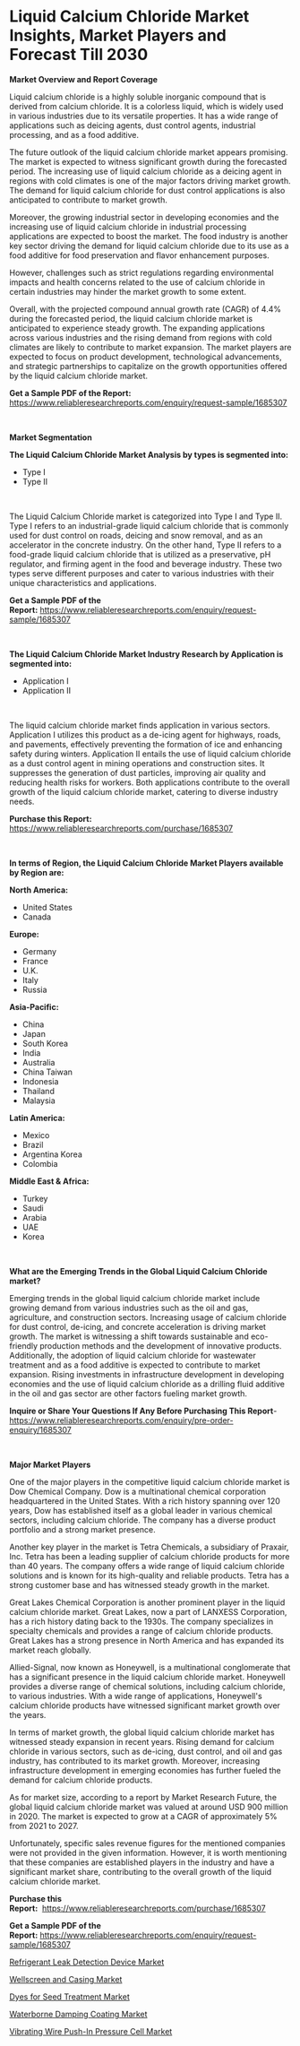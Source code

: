 <p><h1>Liquid Calcium Chloride Market Insights, Market Players and Forecast Till 2030</h1></p><p><strong>Market Overview and Report Coverage</strong></p>
<p><p>Liquid calcium chloride is a highly soluble inorganic compound that is derived from calcium chloride. It is a colorless liquid, which is widely used in various industries due to its versatile properties. It has a wide range of applications such as deicing agents, dust control agents, industrial processing, and as a food additive.</p><p>The future outlook of the liquid calcium chloride market appears promising. The market is expected to witness significant growth during the forecasted period. The increasing use of liquid calcium chloride as a deicing agent in regions with cold climates is one of the major factors driving market growth. The demand for liquid calcium chloride for dust control applications is also anticipated to contribute to market growth.</p><p>Moreover, the growing industrial sector in developing economies and the increasing use of liquid calcium chloride in industrial processing applications are expected to boost the market. The food industry is another key sector driving the demand for liquid calcium chloride due to its use as a food additive for food preservation and flavor enhancement purposes.</p><p>However, challenges such as strict regulations regarding environmental impacts and health concerns related to the use of calcium chloride in certain industries may hinder the market growth to some extent.</p><p>Overall, with the projected compound annual growth rate (CAGR) of 4.4% during the forecasted period, the liquid calcium chloride market is anticipated to experience steady growth. The expanding applications across various industries and the rising demand from regions with cold climates are likely to contribute to market expansion. The market players are expected to focus on product development, technological advancements, and strategic partnerships to capitalize on the growth opportunities offered by the liquid calcium chloride market.</p></p>
<p><strong>Get a Sample PDF of the Report:</strong> <a href="https://www.reliableresearchreports.com/enquiry/request-sample/1685307">https://www.reliableresearchreports.com/enquiry/request-sample/1685307</a></p>
<p>&nbsp;</p>
<p><strong>Market Segmentation</strong></p>
<p><strong>The Liquid Calcium Chloride Market Analysis by types is segmented into:</strong></p>
<p><ul><li>Type I</li><li>Type II</li></ul></p>
<p>&nbsp;</p>
<p><p>The Liquid Calcium Chloride market is categorized into Type I and Type II. Type I refers to an industrial-grade liquid calcium chloride that is commonly used for dust control on roads, deicing and snow removal, and as an accelerator in the concrete industry. On the other hand, Type II refers to a food-grade liquid calcium chloride that is utilized as a preservative, pH regulator, and firming agent in the food and beverage industry. These two types serve different purposes and cater to various industries with their unique characteristics and applications.</p></p>
<p><strong>Get a Sample PDF of the Report:</strong>&nbsp;<a href="https://www.reliableresearchreports.com/enquiry/request-sample/1685307">https://www.reliableresearchreports.com/enquiry/request-sample/1685307</a></p>
<p>&nbsp;</p>
<p><strong>The Liquid Calcium Chloride Market Industry Research by Application is segmented into:</strong></p>
<p><ul><li>Application I</li><li>Application II</li></ul></p>
<p>&nbsp;</p>
<p><p>The liquid calcium chloride market finds application in various sectors. Application I utilizes this product as a de-icing agent for highways, roads, and pavements, effectively preventing the formation of ice and enhancing safety during winters. Application II entails the use of liquid calcium chloride as a dust control agent in mining operations and construction sites. It suppresses the generation of dust particles, improving air quality and reducing health risks for workers. Both applications contribute to the overall growth of the liquid calcium chloride market, catering to diverse industry needs.</p></p>
<p><strong>Purchase this Report:</strong>&nbsp; <a href="https://www.reliableresearchreports.com/purchase/1685307">https://www.reliableresearchreports.com/purchase/1685307</a></p>
<p>&nbsp;</p>
<p><strong>In terms of Region, the Liquid Calcium Chloride Market Players available by Region are:</strong></p>
<p>
    <p> <strong> North America: </strong>
        <ul>
            <li>United States</li>
            <li>Canada</li>
        </ul>
        </p> 
    <p> <strong> Europe: </strong>
        <ul>
            <li>Germany</li>
            <li>France</li>
            <li>U.K.</li>
            <li>Italy</li>
            <li>Russia</li>
        </ul>
        </p> 
    <p> <strong> Asia-Pacific: </strong>
        <ul>
            <li>China</li>
            <li>Japan</li>
            <li>South Korea</li>
            <li>India</li>
            <li>Australia</li>
            <li>China Taiwan</li>
            <li>Indonesia</li>
            <li>Thailand</li>
            <li>Malaysia</li>
        </ul>
        </p> 
    <p> <strong> Latin America: </strong>
        <ul>
            <li>Mexico</li>
            <li>Brazil</li>
            <li>Argentina Korea</li>
            <li>Colombia</li>
        </ul>
        </p> 
    <p> <strong> Middle East & Africa: </strong>
        <ul>
            <li>Turkey</li>
            <li>Saudi</li>
            <li>Arabia</li>
            <li>UAE</li>
            <li>Korea</li>
        </ul>
    </p>
    </p>
<p>&nbsp;</p>
<p><strong>What are the Emerging Trends in the Global Liquid Calcium Chloride market?</strong></p>
<p><p>Emerging trends in the global liquid calcium chloride market include growing demand from various industries such as the oil and gas, agriculture, and construction sectors. Increasing usage of calcium chloride for dust control, de-icing, and concrete acceleration is driving market growth. The market is witnessing a shift towards sustainable and eco-friendly production methods and the development of innovative products. Additionally, the adoption of liquid calcium chloride for wastewater treatment and as a food additive is expected to contribute to market expansion. Rising investments in infrastructure development in developing economies and the use of liquid calcium chloride as a drilling fluid additive in the oil and gas sector are other factors fueling market growth.</p></p>
<p><strong>Inquire or Share Your Questions If Any Before Purchasing This Report</strong>- <a href="https://www.reliableresearchreports.com/enquiry/pre-order-enquiry/1685307">https://www.reliableresearchreports.com/enquiry/pre-order-enquiry/1685307</a></p>
<p>&nbsp;</p>
<p><strong>Major Market Players</strong></p>
<p><p>One of the major players in the competitive liquid calcium chloride market is Dow Chemical Company. Dow is a multinational chemical corporation headquartered in the United States. With a rich history spanning over 120 years, Dow has established itself as a global leader in various chemical sectors, including calcium chloride. The company has a diverse product portfolio and a strong market presence.</p><p>Another key player in the market is Tetra Chemicals, a subsidiary of Praxair, Inc. Tetra has been a leading supplier of calcium chloride products for more than 40 years. The company offers a wide range of liquid calcium chloride solutions and is known for its high-quality and reliable products. Tetra has a strong customer base and has witnessed steady growth in the market.</p><p>Great Lakes Chemical Corporation is another prominent player in the liquid calcium chloride market. Great Lakes, now a part of LANXESS Corporation, has a rich history dating back to the 1930s. The company specializes in specialty chemicals and provides a range of calcium chloride products. Great Lakes has a strong presence in North America and has expanded its market reach globally.</p><p>Allied-Signal, now known as Honeywell, is a multinational conglomerate that has a significant presence in the liquid calcium chloride market. Honeywell provides a diverse range of chemical solutions, including calcium chloride, to various industries. With a wide range of applications, Honeywell's calcium chloride products have witnessed significant market growth over the years.</p><p>In terms of market growth, the global liquid calcium chloride market has witnessed steady expansion in recent years. Rising demand for calcium chloride in various sectors, such as de-icing, dust control, and oil and gas industry, has contributed to its market growth. Moreover, increasing infrastructure development in emerging economies has further fueled the demand for calcium chloride products.</p><p>As for market size, according to a report by Market Research Future, the global liquid calcium chloride market was valued at around USD 900 million in 2020. The market is expected to grow at a CAGR of approximately 5% from 2021 to 2027.</p><p>Unfortunately, specific sales revenue figures for the mentioned companies were not provided in the given information. However, it is worth mentioning that these companies are established players in the industry and have a significant market share, contributing to the overall growth of the liquid calcium chloride market.</p></p>
<p><strong>Purchase this Report:</strong>&nbsp;&nbsp;<a href="https://www.reliableresearchreports.com/purchase/1685307">https://www.reliableresearchreports.com/purchase/1685307</a></p>
<p></p>
<p><strong>Get a Sample PDF of the Report:</strong>&nbsp;<a href="https://www.reliableresearchreports.com/enquiry/request-sample/1685307">https://www.reliableresearchreports.com/enquiry/request-sample/1685307</a></p>
<p><p><a href="https://www.linkedin.com/pulse/refrigerant-leak-detection-device-market-share-amp-new/">Refrigerant Leak Detection Device Market</a></p><p><a href="https://www.linkedin.com/pulse/wellscreen-casing-market-size-2023-2030-global-industrial/">Wellscreen and Casing Market</a></p><p><a href="https://medium.com/@russpollich/dyes-for-seed-treatment-nbsp-market-focuses-on-market-share-size-and-projected-forecast-till-2030-00caa1fb3676">Dyes for Seed Treatment Market</a></p><p><a href="https://medium.com/@robbleannon/waterborne-damping-coating-market-furnishes-information-on-market-share-market-trends-and-market-8eff5a2083aa">Waterborne Damping Coating Market</a></p><p><a href="https://www.linkedin.com/pulse/vibrating-wire-push-in-pressure-cell-market-share-amp/">Vibrating Wire Push-In Pressure Cell Market</a></p></p>